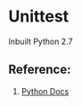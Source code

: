 # Unittest

Inbuilt Python 2.7

## Reference:
1. [Python Docs](https://docs.python.org/3/library/unittest.html)
